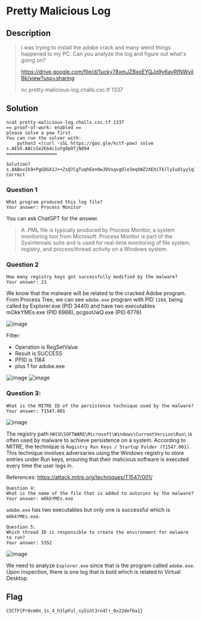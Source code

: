 # Pretty Malicious Log
## Description
> I was trying to install the adobe crack and many weird things happened to my PC. Can you analyze the log and figure out what's going on?
> 
> https://drive.google.com/file/d/1ucky78xmJZBxoEYQJq9y6ayRfNWvilBk/view?usp=sharing
> 
> nc pretty-malicious-log.challs.csc.tf 1337

## Solution
```
ncat pretty-malicious-log.challs.csc.tf 1337
== proof-of-work: enabled ==
please solve a pow first
You can run the solver with:
    python3 <(curl -sSL https://goo.gle/kctf-pow) solve s.AE5X.AACsIe2E64c1uYg0pOTjN894
===================

Solution? s.AABov2k9+PgGDGX1J++ZsQ7CgTuqhEen0wJDVsqvgOle3eqXWZ2XEXiTkllyIuO1yy1qIPsK5vjErP0VehJ0OgkPUptb6JXql2boZlWwXuiDNueEikK5HU058qMiZ70Cip7hzHtAgoyB/oxLtjta/vZMrehka64zpuG+bN4bOG8o/uzF9wRIxYCyYfLL+UfLe7vejKLqP+vRqgcMnQ5Dnzxe
Correct
```
### Question 1
```
What program produced this log file?
Your answer: Process Monitor
```
You can ask ChatGPT for the answer.
> A .PML file is typically produced by Process Monitor, a system monitoring tool from Microsoft. Process Monitor is part of the Sysinternals suite and is used for real-time monitoring of file system, registry, and process/thread activity on a Windows system.

### Question 2
```
How many registry keys got successfully modified by the malware?
Your answer: 13
```
We know that the malware will be related to the cracked Adobe program. From Process Tree, we can see `adobe.exe` program with PID `1184`, being called by Explorer.exe (PID 3440) and have two executables mOkkYMEs.exe (PID 6988), pcgsoUwQ.exe (PID 6776)

![image](https://github.com/user-attachments/assets/4bb6938b-e8b5-4d9d-946e-9a5de102b85c)

Filter:
- Operation is RegSetValue
- Result is SUCCESS
- PPID is 1184
- plus 1 for adobe.exe

![image](https://github.com/user-attachments/assets/3045d059-9b1e-4b56-ac9b-43f00d9594ac)
![image](https://github.com/user-attachments/assets/3d9768df-4c40-4d54-9ce2-78e130d2b6c9)

### Question 3:

```
What is the MITRE ID of the persistence technique used by the malware?
Your answer: T1547.001
```
![image](https://github.com/user-attachments/assets/f1d2ab60-e13f-4b00-b684-c69c6162104b)

The registry path `HKCU\SOFTWARE\Microsoft\Windows\CurrentVersion\Run\` is often used by malware to achieve persistence on a system. According to MITRE, the technique is `Registry Run Keys / Startup Folder (T1547.001)`. This technique involves adversaries using the Windows registry to store entries under Run keys, ensuring that their malicious software is executed every time the user logs in.

References:
https://attack.mitre.org/techniques/T1547/001/
```
Question 4:
What is the name of the file that is added to autoruns by the malware?
Your answer: mOkkYMEs.exe
```
`adobe.exe` has two executables but only one is successful which is `mOkkYMEs.exe`. 
```
Question 5:
Which thread ID is responsible to create the environment for malware to run?
Your answer: 5352
```

![image](https://github.com/user-attachments/assets/26f4c8dd-0e83-43e0-a973-06078fd19595)

We need to analyze `Explorer.exe` since that is the program called `adobe.exe`. Upon inspection, there is one log that is bold which is related to Virtual Desktop.
## Flag
```
CSCTF{Pr0cm0n_1s_4_h3lpFul_sy5int3rn4l!_0x22defba1}
```
